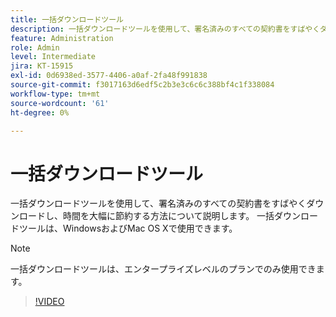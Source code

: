 ```yaml
---
title: 一括ダウンロードツール
description: 一括ダウンロードツールを使用して、署名済みのすべての契約書をすばやくダウンロードする方法について説明します
feature: Administration
role: Admin
level: Intermediate
jira: KT-15915
exl-id: 0d6938ed-3577-4406-a0af-2fa48f991838
source-git-commit: f3017163d6edf5c2b3e3c6c6c388bf4c1f338084
workflow-type: tm+mt
source-wordcount: '61'
ht-degree: 0%

---
```


# 一括ダウンロードツール

一括ダウンロードツールを使用して、署名済みのすべての契約書をすばやくダウンロードし、時間を大幅に節約する方法について説明します。 一括ダウンロードツールは、WindowsおよびMac OS Xで使用できます。

>[!NOTE]
>
>一括ダウンロードツールは、エンタープライズレベルのプランでのみ使用できます。

>[!VIDEO](https://video.tv.adobe.com/v/3432693?quality=12&learn=on&hidetitle=true)

